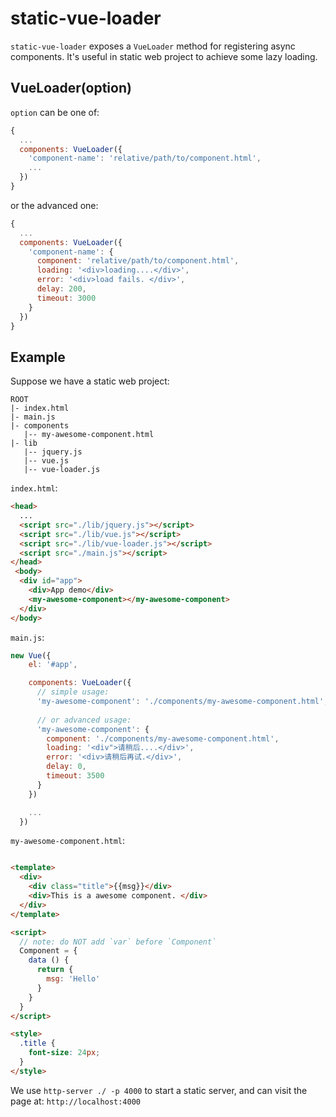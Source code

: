 # static-vue-loader


`static-vue-loader` exposes a `VueLoader` method for registering async components. It's useful in static web project to achieve some lazy loading.


## VueLoader(option)

`option` can be one of:

```js
{
  ...
  components: VueLoader({
    'component-name': 'relative/path/to/component.html',
    ...
  })
}

```
or the advanced one:
```js
{
  ...
  components: VueLoader({
    'component-name': {
      component: 'relative/path/to/component.html',
      loading: '<div>loading....</div>',
      error: '<div>load fails. </div>',
      delay: 200,
      timeout: 3000
    }
  })
}

```

## Example

Suppose we have a static web project: 

```
ROOT
|- index.html
|- main.js
|- components
   |-- my-awesome-component.html
|- lib
   |-- jquery.js
   |-- vue.js
   |-- vue-loader.js
```

`index.html`:

```html
<head>
  ...
  <script src="./lib/jquery.js"></script>
  <script src="./lib/vue.js"></script>
  <script src="./lib/vue-loader.js"></script>
  <script src="./main.js"></script>
</head>
 <body>
  <div id="app">
    <div>App demo</div>
    <my-awesome-component></my-awesome-component>
  </div>
</body>

```

`main.js`:

```js
new Vue({
    el: '#app',

    components: VueLoader({
      // simple usage:
      'my-awesome-component': './components/my-awesome-component.html',
      
      // or advanced usage: 
      'my-awesome-component': {
        component: './components/my-awesome-component.html',
        loading: '<div">请稍后....</div>',
        error: '<div>请稍后再试.</div>',
        delay: 0,
        timeout: 3500
      }
    })

    ...
  })
```

`my-awesome-component.html`:

```html

<template>
  <div>
    <div class="title">{{msg}}</div>
    <div>This is a awesome component. </div>
  </div>
</template>

<script>
  // note: do NOT add `var` before `Component`
  Component = {
    data () {
      return {
        msg: 'Hello'
      }
    }
  }
</script>

<style>
  .title {
    font-size: 24px;
  }
</style>

```

We use `http-server ./ -p 4000` to start a static server, and can visit the page at: `http://localhost:4000`







